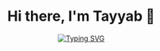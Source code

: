 <div align="center">
    <h1> Hi there, I'm Tayyab 👋</h1>
</div>

<p align="center">
<a href="https://github.com/muhmtayyab"><img src="https://readme-typing-svg.herokuapp.com?font=Fira+Code&pause=1000&random=false&width=435&lines=Software+Engineer;MERN+Stack+Developer&center=true&width=500&height=50" alt="Typing SVG" /></a>
</p>

<!--
**muhmtayyab/muhmtayyab** is a ✨ _special_ ✨ repository because its `README.md` (this file) appears on your GitHub profile.

Here are some ideas to get you started:

- 🔭 I’m currently working on ...
- 🌱 I’m currently learning ...
- 👯 I’m looking to collaborate on ...
- 🤔 I’m looking for help with ...
- 💬 Ask me about ...
- 📫 How to reach me: ...
- 😄 Pronouns: ...
- ⚡ Fun fact: ...
-->
